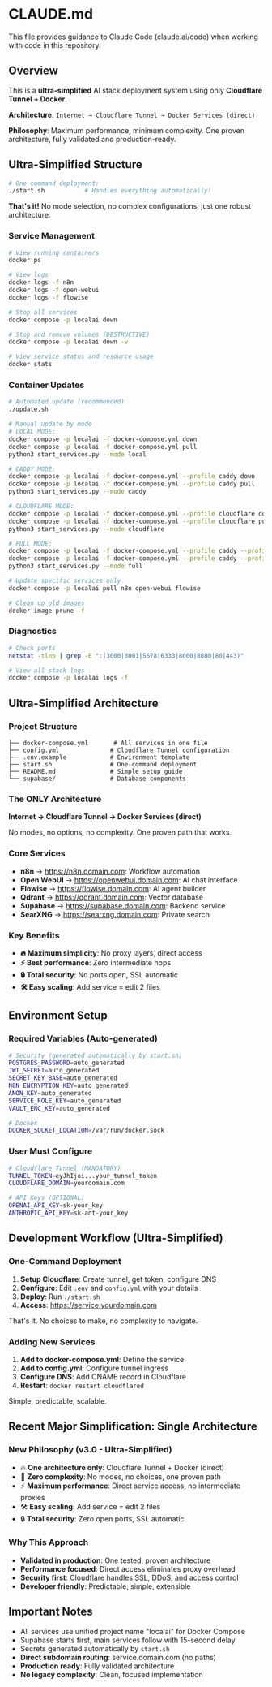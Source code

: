 # CLAUDE.md

This file provides guidance to Claude Code (claude.ai/code) when working with code in this repository.

## Overview

This is a **ultra-simplified** AI stack deployment system using only **Cloudflare Tunnel + Docker**.

**Architecture**: `Internet → Cloudflare Tunnel → Docker Services (direct)`

**Philosophy**: Maximum performance, minimum complexity. One proven architecture, fully validated and production-ready.

## Ultra-Simplified Structure

```bash
# One command deployment:
./start.sh           # Handles everything automatically!
```

**That's it!** No mode selection, no complex configurations, just one robust architecture.

### Service Management
```bash
# View running containers
docker ps

# View logs
docker logs -f n8n
docker logs -f open-webui
docker logs -f flowise

# Stop all services
docker compose -p localai down

# Stop and remove volumes (DESTRUCTIVE)
docker compose -p localai down -v

# View service status and resource usage
docker stats
```

### Container Updates
```bash
# Automated update (recommended)
./update.sh

# Manual update by mode
# LOCAL MODE:
docker compose -p localai -f docker-compose.yml down
docker compose -p localai -f docker-compose.yml pull
python3 start_services.py --mode local

# CADDY MODE:
docker compose -p localai -f docker-compose.yml --profile caddy down
docker compose -p localai -f docker-compose.yml --profile caddy pull
python3 start_services.py --mode caddy

# CLOUDFLARE MODE:
docker compose -p localai -f docker-compose.yml --profile cloudflare down
docker compose -p localai -f docker-compose.yml --profile cloudflare pull
python3 start_services.py --mode cloudflare

# FULL MODE:
docker compose -p localai -f docker-compose.yml --profile caddy --profile cloudflare down
docker compose -p localai -f docker-compose.yml --profile caddy --profile cloudflare pull
python3 start_services.py --mode full

# Update specific services only
docker compose -p localai pull n8n open-webui flowise

# Clean up old images
docker image prune -f
```

### Diagnostics
```bash
# Check ports
netstat -tlnp | grep -E ":(3000|3001|5678|6333|8000|8080|80|443)"

# View all stack logs
docker compose -p localai logs -f
```

## Ultra-Simplified Architecture

### Project Structure
```
├── docker-compose.yml       # All services in one file
├── config.yml              # Cloudflare Tunnel configuration
├── .env.example            # Environment template
├── start.sh                # One-command deployment
├── README.md               # Simple setup guide
└── supabase/               # Database components
```

### The ONLY Architecture
**Internet → Cloudflare Tunnel → Docker Services (direct)**

No modes, no options, no complexity. One proven path that works.

### Core Services
- **n8n** → https://n8n.domain.com: Workflow automation
- **Open WebUI** → https://openwebui.domain.com: AI chat interface
- **Flowise** → https://flowise.domain.com: AI agent builder
- **Qdrant** → https://qdrant.domain.com: Vector database
- **Supabase** → https://supabase.domain.com: Backend service
- **SearXNG** → https://searxng.domain.com: Private search

### Key Benefits
- **🔥 Maximum simplicity**: No proxy layers, direct access
- **⚡ Best performance**: Zero intermediate hops
- **🔒 Total security**: No ports open, SSL automatic
- **🛠️ Easy scaling**: Add service = edit 2 files

## Environment Setup

### Required Variables (Auto-generated)
```bash
# Security (generated automatically by start.sh)
POSTGRES_PASSWORD=auto_generated
JWT_SECRET=auto_generated
SECRET_KEY_BASE=auto_generated
N8N_ENCRYPTION_KEY=auto_generated
ANON_KEY=auto_generated
SERVICE_ROLE_KEY=auto_generated
VAULT_ENC_KEY=auto_generated

# Docker
DOCKER_SOCKET_LOCATION=/var/run/docker.sock
```

### User Must Configure
```bash
# Cloudflare Tunnel (MANDATORY)
TUNNEL_TOKEN=eyJhIjoi...your_tunnel_token
CLOUDFLARE_DOMAIN=yourdomain.com

# API Keys (OPTIONAL)
OPENAI_API_KEY=sk-your_key
ANTHROPIC_API_KEY=sk-ant-your_key
```

## Development Workflow (Ultra-Simplified)

### One-Command Deployment
1. **Setup Cloudflare**: Create tunnel, get token, configure DNS
2. **Configure**: Edit `.env` and `config.yml` with your details
3. **Deploy**: Run `./start.sh`
4. **Access**: https://service.yourdomain.com

That's it. No choices to make, no complexity to navigate.

### Adding New Services
1. **Add to docker-compose.yml**: Define the service
2. **Add to config.yml**: Configure tunnel ingress
3. **Configure DNS**: Add CNAME record in Cloudflare
4. **Restart**: `docker restart cloudflared`

Simple, predictable, scalable.

## Recent Major Simplification: Single Architecture

### New Philosophy (v3.0 - Ultra-Simplified)
- 🔥 **One architecture only**: Cloudflare Tunnel + Docker (direct)
- 🚀 **Zero complexity**: No modes, no choices, one proven path
- ⚡ **Maximum performance**: Direct service access, no intermediate proxies
- 🛠️ **Easy scaling**: Add service = edit 2 files
- 🔒 **Total security**: Zero open ports, SSL automatic

### Why This Approach
- **Validated in production**: One tested, proven architecture
- **Performance focused**: Direct access eliminates proxy overhead
- **Security first**: Cloudflare handles SSL, DDoS, and access control
- **Developer friendly**: Predictable, simple, extensible

## Important Notes

- All services use unified project name "localai" for Docker Compose
- Supabase starts first, main services follow with 15-second delay
- Secrets generated automatically by `start.sh`
- **Direct subdomain routing**: service.domain.com (no paths)
- **Production ready**: Fully validated architecture
- **No legacy complexity**: Clean, focused implementation